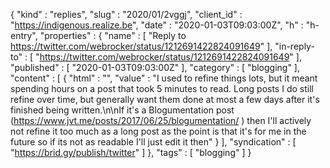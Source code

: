 {
  "kind" : "replies",
  "slug" : "2020/01/2vggj",
  "client_id" : "https://indigenous.realize.be",
  "date" : "2020-01-03T09:03:00Z",
  "h" : "h-entry",
  "properties" : {
    "name" : [ "Reply to https://twitter.com/webrocker/status/1212691422824091649" ],
    "in-reply-to" : [ "https://twitter.com/webrocker/status/1212691422824091649" ],
    "published" : [ "2020-01-03T09:03:00Z" ],
    "category" : [ "blogging" ],
    "content" : [ {
      "html" : "",
      "value" : "I used to refine things lots, but it meant spending hours on a post that took 5 minutes to read. Long posts I do still refine over time, but generally want them done at most a few days after it's finished being written.\n\nIf it's a Blogumentation post (https://www.jvt.me/posts/2017/06/25/blogumentation/ ) then I'll actively not refine it too much as a long post as the point is that it's for me in the future so if its not as readable I'll just edit it then"
    } ],
    "syndication" : [ "https://brid.gy/publish/twitter" ]
  },
  "tags" : [ "blogging" ]
}
